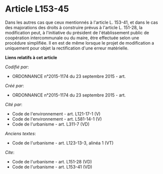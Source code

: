# Article L153-45

Dans les autres cas que ceux mentionnés à l'article L. 153-41, et dans le cas des majorations des droits à construire prévus
à l'article L. 151-28, la modification peut, à l'initiative du président de l'établissement public de coopération
intercommunale ou du maire, être effectuée selon une procédure simplifiée. Il en est de même lorsque le projet de
modification a uniquement pour objet la rectification d'une erreur matérielle.

**Liens relatifs à cet article**

_Codifié par_:

  - ORDONNANCE n°2015-1174 du 23 septembre 2015 - art.

_Créé par_:

  - ORDONNANCE n°2015-1174 du 23 septembre 2015 - art.

_Cité par_:

  - Code de l'environnement - art. L121-17-1 (V)
  - Code de l'environnement - art. L581-14-1 (V)
  - Code de l'urbanisme - art. L311-7 (VD)

_Anciens textes_:

  - Code de l'urbanisme - art. L123-13-3, alinéa 1  (VT)

_Cite_:

  - Code de l'urbanisme - art. L151-28 (VD)
  - Code de l'urbanisme - art. L153-41 (VD)
